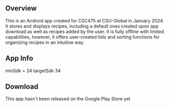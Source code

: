 ## Overview

This is an Android app created for CSC475 at CSU-Global in January 2024. It stores and displays recipes, including a default ones created upon app download as well as recipes added by the user. It is fully offline with limited capabilities, however, it offers user-created lists and sorting functions for organizing recipes in an intuitive way.

## App Info

minSdk = 24
targetSdk 34

## Download

This app hasn't been released on the Google Play Store yet
